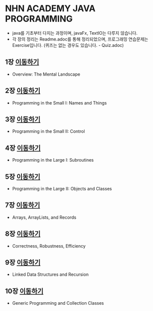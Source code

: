 # NHN ACADEMY JAVA PROGRAMMING
* java를 기초부터 다지는 과정이며, javaFx, TextIO는 다루지 않습니다.
* 각 장의 정리는 Readme.adoc를 통해 정리되었으며, 프로그래밍 연습문제는 Exercise입니다. (퀴즈는 없는 경우도 있습니다. - Quiz.adoc)
## 1장 [이동하기](https://github.com/P-C-Space/JavaProgramming/tree/main/Ch1)
* Overview: The Mental Landscape
## 2장 [이동하기](https://github.com/P-C-Space/JavaProgramming/tree/main/Ch2)
* Programming in the Small I: Names and Things
## 3장 [이동하기](https://github.com/P-C-Space/JavaProgramming/tree/main/Ch3)
* Programming in the Small II: Control
## 4장 [이동하기](https://github.com/P-C-Space/JavaProgramming/tree/main/Ch4)
* Programming in the Large I: Subroutines
## 5장 [이동하기](https://github.com/P-C-Space/JavaProgramming/tree/main/Ch5)
* Programming in the Large II: Objects and Classes
## 7장 [이동하기](https://github.com/P-C-Space/JavaProgramming/tree/main/Ch7)
* Arrays, ArrayLists, and Records
## 8장 [이동하기](https://github.com/P-C-Space/JavaProgramming/tree/main/Ch8)
* Correctness, Robustness, Efficiency
## 9장 [이동하기](https://github.com/P-C-Space/JavaProgramming/tree/main/Ch9)
* Linked Data Structures and Recursion
## 10장 [이동하기](https://github.com/P-C-Space/JavaProgramming/tree/main/Ch10)
* Generic Programming and Collection Classes

